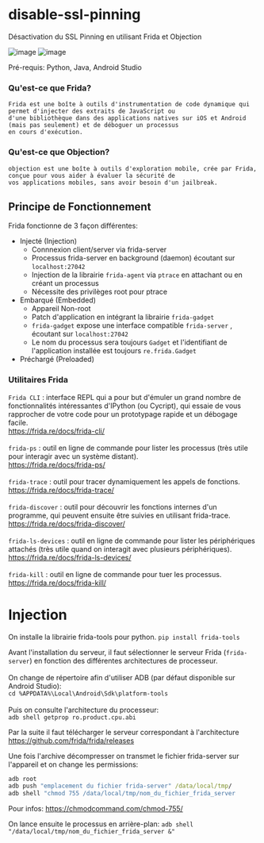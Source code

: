 # disable-ssl-pinning
Désactivation du SSL Pinning en utilisant Frida et Objection

![image](https://user-images.githubusercontent.com/83721477/182347358-73faa728-d03f-462c-927d-9a7e2478dbd3.png)
![image](https://user-images.githubusercontent.com/83721477/182347372-aa4f333d-fb94-42dd-916a-d5ce9309dd1b.png)

Pré-requis: Python, Java, Android Studio

### Qu'est-ce que Frida?
```
Frida est une boîte à outils d'instrumentation de code dynamique qui permet d'injecter des extraits de JavaScript ou
d'une bibliothèque dans des applications natives sur iOS et Android (mais pas seulement) et de déboguer un processus
en cours d'exécution.
```

### Qu'est-ce que Objection?
```
objection est une boîte à outils d'exploration mobile, crée par Frida, conçue pour vous aider à évaluer la sécurité de
vos applications mobiles, sans avoir besoin d'un jailbreak.
```

## Principe de Fonctionnement

Frida fonctionne de 3 façon différentes:

* Injecté (Injection)
  * Connnexion client/server via frida-server
  * Processus frida-server en background (daemon) écoutant sur `localhost:27042`
  * Injection de la librairie `frida-agent` via `ptrace` en attachant ou en créant un processus
  * Nécessite des privilèges root pour ptrace
* Embarqué (Embedded)
  * Appareil Non-root
  * Patch d'application en intégrant la librairie `frida-gadget`
  * `frida-gadget` expose une interface compatible `frida-server` , écoutant sur `localhost:27042`
  * Le nom du processus sera toujours `Gadget` et l'identifiant de l'application installée est toujours `re.frida.Gadget`
* Préchargé (Preloaded)

### Utilitaires Frida
`Frida CLI` : interface REPL qui a pour but d'émuler un grand nombre de fonctionnalités intéressantes d'IPython (ou Cycript), qui essaie de vous rapprocher de votre code pour un prototypage rapide et un débogage facile.<br>https://frida.re/docs/frida-cli/<br><br>
`frida-ps` : outil en ligne de commande pour lister les processus (très utile pour interagir avec un système distant).<br>https://frida.re/docs/frida-ps/<br><br>
`frida-trace` : outil pour tracer dynamiquement les appels de fonctions.<br>https://frida.re/docs/frida-trace/<br><br>
`frida-discover` : outil pour découvrir les fonctions internes d'un programme, qui peuvent ensuite être suivies en utilisant frida-trace.<br>https://frida.re/docs/frida-discover/<br><br>
`frida-ls-devices` : outil en ligne de commande pour lister les périphériques attachés (très utile quand on interagit avec plusieurs périphériques).<br>https://frida.re/docs/frida-ls-devices/<br><br>
`frida-kill` : outil en ligne de commande pour tuer les processus.<br>https://frida.re/docs/frida-kill/

# Injection

On installe la librairie frida-tools pour python.
`pip install frida-tools`

Avant l'installation du serveur, il faut sélectionner le serveur Frida (`frida-server`) en fonction des différentes architectures de processeur.<br><br>
On change de répertoire afin d'utiliser ADB (par défaut disponible sur Android Studio):<br>
`cd %APPDATA%\Local\Android\Sdk\platform-tools`<br><br>
Puis on consulte l'architecture du processeur:<br>
`adb shell getprop ro.product.cpu.abi`

Par la suite il faut télécharger le serveur correspondant à l'architecture<br>
https://github.com/frida/frida/releases

Une fois l'archive décompresser on transmet le fichier frida-server sur l'appareil et on change les permissions:
```cmd
adb root
adb push "emplacement du fichier frida-server" /data/local/tmp/
adb shell "chmod 755 /data/local/tmp/nom_du_fichier_frida_server
```

Pour infos: https://chmodcommand.com/chmod-755/

On lance ensuite le processus en arrière-plan:
`adb shell "/data/local/tmp/nom_du_fichier_frida_server &"`



